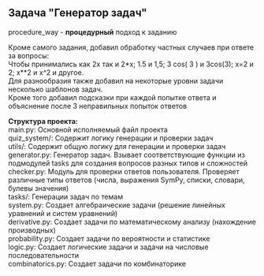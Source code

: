 ## Задача "Генератор задач"

procedure_way - **процедурный** подход к заданию

Кроме самого задания, добавил обработку частных случаев при ответе за вопросы:<br>
Чтобы принимались как 2x так и 2*x; 1.5 и 1,5; 3 cos( 3 ) и 3cos(3); x=2 и 2; x**2 и x^2 и другое.<br>
Для разнообразия также добавил на некоторые уровни задачи несколько шаблонов задач.<br>
Кроме того добавил подсказки при каждой попытке ответа и объяснение после 3 неправильных попыток ответов<br>

**Структура проекта:**<br>
main.py: Основной исполняемый файл проекта<br>
quiz_system/: Содержит логику генерации и проверки задач<br>
    utils/: Содержит общую логику для генерации и проверки задач<br>
        generator.py: Генератор задач. Взывает соответствующие функции из подмодулей tasks для создания вопросов разных типов и сложностей<br>
        checker.py: Модуль для проверки ответов пользователя. Проверяет различные типы ответов (числа, выражения SymPy, списки, словари, булевы значения)<br>
    tasks/: Генерации задач по темам<br>
        system.py: Создает алгебраические задачи (решение линейных уравнений и систем уравнений)<br>
        derivative.py: Создает задачи по математическому анализу (нахождение производных)<br>
        probability.py: Создает задачи по вероятности и статистике<br>
        logic.py: Создает логические задачи и задачи на числовые последовательности<br>
        combinatorics.py: Создает задачи по комбинаторике<br>
